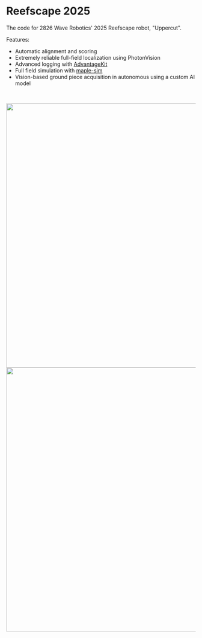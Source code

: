 # Reefscape 2025

The code for 2826 Wave Robotics' 2025 Reefscape robot, "Uppercut".  

Features:
- Automatic alignment and scoring
- Extremely reliable full-field localization using PhotonVision
- Advanced logging with [AdvantageKit](https://github.com/Mechanical-Advantage/AdvantageKit)
- Full field simulation with [maple-sim](https://github.com/Shenzhen-Robotics-Alliance/maple-sim)
- Vision-based ground piece acquisition in autonomous using a custom AI model

<br />
<p align="center">
  <img src="https://github.com/user-attachments/assets/d6c4f154-b9a6-4b5d-bf53-8ec521317418" height="700px" />
  <img src="https://github.com/user-attachments/assets/862e85ed-042f-49d2-830a-289ac0648f75" height="700px" />
</p>
